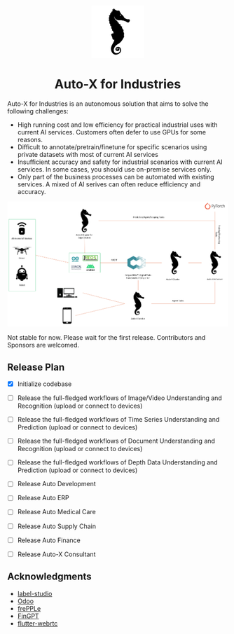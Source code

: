 <div align="center">
  <img src="assets/logo.png" height="120">
</div>
<div align="center">
  <h1>Auto-X for Industries</h1>
</div>

Auto-X for Industries is an autonomous solution that aims to solve the following challenges:

- High running cost and low efficiency for practical industrial uses with current AI services. Customers often defer to use GPUs for some reasons.
- Difficult to annotate/pretrain/finetune for specific scenarios using private datasets with most of current AI services
- Insufficient accuracy and safety for industrial scenarios with current AI services. In some cases, you should use on-premise services only.
- Only part of the business processes can be automated with existing services. A mixed of AI serives can often reduce efficiency and accuracy. 

<div  align="center">
  <img src="assets/framework.png" width="800"/>
</div>

Not stable for now. Please wait for the first release.
Contributors and Sponsors are welcomed.

## Release Plan

- [X] Initialize codebase
- [ ] Release the full-fledged workflows of Image/Video Understanding and Recognition (upload or connect to devices)
- [ ] Release the full-fledged workflows of Time Series Understanding and Prediction (upload or connect to devices)
- [ ] Release the full-fledged workflows of Document Understanding and Recognition (upload or connect to devices)
- [ ] Release the full-fledged workflows of Depth Data Understanding and Prediction (upload or connect to devices)

- [ ] Release Auto Development
- [ ] Release Auto ERP
- [ ] Release Auto Medical Care
- [ ] Release Auto Supply Chain
- [ ] Release Auto Finance
- [ ] Release Auto-X Consultant


## Acknowledgments

- [label-studio](https://github.com/HumanSignal/label-studio)
- [Odoo](https://github.com/odoo/odoo)
- [frePPLe](https://github.com/frePPLe/frepple)
- [FinGPT](https://github.com/AI4Finance-Foundation/FinGPT)
- [flutter-webrtc](https://github.com/flutter-webrtc/flutter-webrtc)